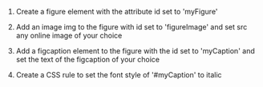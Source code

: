 1. Create a figure element with the attribute id set to 'myFigure'

2. Add an image img to the figure with id set to 'figureImage' and set src any online image of your choice

3. Add a figcaption element to the figure with the id set to 'myCaption' and set the text of the figcaption of your choice

4. Create a CSS rule to set the font style of '#myCaption' to italic